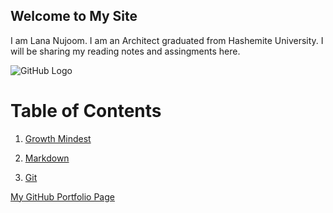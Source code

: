 

## Welcome to My Site
I am Lana Nujoom. I am an Architect graduated from Hashemite University. I will be sharing my reading notes and assingments here.

![GitHub Logo](https://hdqwalls.com/wallpapers/morning-city-rise-birds-flying-g4.jpg)


# Table of Contents

1. [Growth Mindest](https://lananujoom.github.io/reading-notes/readmee/)

2. [Markdown](https://lananujoom.github.io/reading-notes/read01)


3. [Git](https://lananujoom.github.io/reading-notes/reading-notes03)





[My GitHub Portfolio Page](https://github.com/LanaNujoom
)














